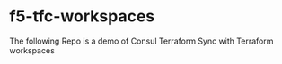 # f5-tfc-workspaces
The following Repo is a demo of Consul Terraform Sync with Terraform workspaces
